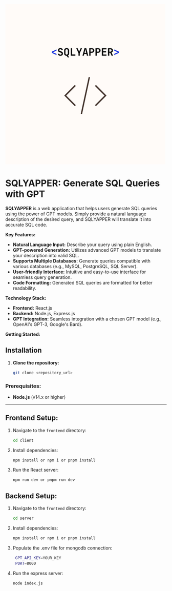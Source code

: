 ![SQLYAPPER Logo](https://github.com/ShivanshKumar760/SqlYapper/blob/master/sqlyapper.png)
# SQLYAPPER: Generate SQL Queries with GPT

**SQLYAPPER** is a web application that helps users generate SQL queries using the power of GPT models. Simply provide a natural language description of the desired query, and SQLYAPPER will translate it into accurate SQL code.

**Key Features:**

* **Natural Language Input:** Describe your query using plain English.
* **GPT-powered Generation:** Utilizes advanced GPT models to translate your description into valid SQL.
* **Supports Multiple Databases:** Generate queries compatible with various databases (e.g., MySQL, PostgreSQL, SQL Server).
* **User-friendly Interface:** Intuitive and easy-to-use interface for seamless query generation.
* **Code Formatting:** Generated SQL queries are formatted for better readability.

**Technology Stack:**

* **Frontend:** React.js 
* **Backend:** Node.js, Express.js
* **GPT Integration:** Seamless integration with a chosen GPT model (e.g., OpenAI's GPT-3, Google's Bard).


**Getting Started:**

## Installation
1. **Clone the repository:**
   ```bash
   git clone <repository_url>

### Prerequisites:

- **Node.js** (v14.x or higher)
---

## Frontend Setup:

1. Navigate to the `frontend` directory:
   ```bash
   cd client
2. Install dependencies:
   ```bash
   npm install or npm i or pnpm install
3. Run the React server:
   ```bash
   npm run dev or pnpm run dev

## Backend Setup:

1. Navigate to the `frontend` directory:
   ```bash
   cd server
2. Install dependencies:
   ```bash
   npm install or npm i or pnpm install
3. Populate the .env file for mongodb connection:
   ```bash
    GPT_API_KEY=YOUR_KEY 
    PORT=8000
4. Run the express server:
   ```bash
   node index.js
